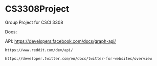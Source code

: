 # CS3308Project
Group Project for CSCI 3308

Docs:

  API:
    https://developers.facebook.com/docs/graph-api/

    https://www.reddit.com/dev/api/

    https://developer.twitter.com/en/docs/twitter-for-websites/overview
  

